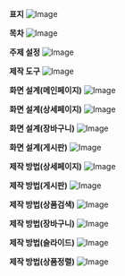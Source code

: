 
**표지**
![Image](https://github.com/user-attachments/assets/ac6b93aa-bc28-439d-94c1-b47fe6deece6)

**목차**
![Image](https://github.com/user-attachments/assets/f5d62140-6ee4-4154-8c8b-808bef40e599)

**주제 설정**
![Image](https://github.com/user-attachments/assets/9446dd0e-7e76-4d92-a629-c09fdd12b9ae)

**제작 도구**
![Image](https://github.com/user-attachments/assets/f5ce64b5-2324-4faa-a210-da8cfe066bbd)

**화면 설계(메인페이지)**
![Image](https://github.com/user-attachments/assets/bbcc8d1b-b741-431c-bd40-e1b1115e5188)

**화면 설계(상세페이지)**
![Image](https://github.com/user-attachments/assets/9d06bcc3-88f0-4fc8-9bc4-fa7b0639a4fc)

**화면 설계(장바구니)**
![Image](https://github.com/user-attachments/assets/aed4359f-acd9-4ef9-9527-3511ce94181e)

**화면 설계(게시판)**
![Image](https://github.com/user-attachments/assets/ba5269f6-8403-4e52-987b-00386d51c4ca)

**제작 방법(상세페이지)**
![Image](https://github.com/user-attachments/assets/aa1299f6-547d-49d3-a339-8d115f75113c)

**제작 방법(게시판)**
![Image](https://github.com/user-attachments/assets/9f795988-79e9-4dbe-899c-b557d9811880)

**제작 방법(상품검색)**
![Image](https://github.com/user-attachments/assets/ff27fb15-f9eb-4c5f-8417-ddcf975b2b08)

**제작 방법(장바구니)**
![Image](https://github.com/user-attachments/assets/980045e2-beee-444c-959d-46cd4bcfd4a4)

**제작 방법(슬라이드)**
![Image](https://github.com/user-attachments/assets/2cc96e40-5dd8-402d-922a-d809bba8c95a)

**제작 방법(상품정렬)**
![Image](https://github.com/user-attachments/assets/e20a4967-a1a1-4183-9b6a-b748af21bc2a)
